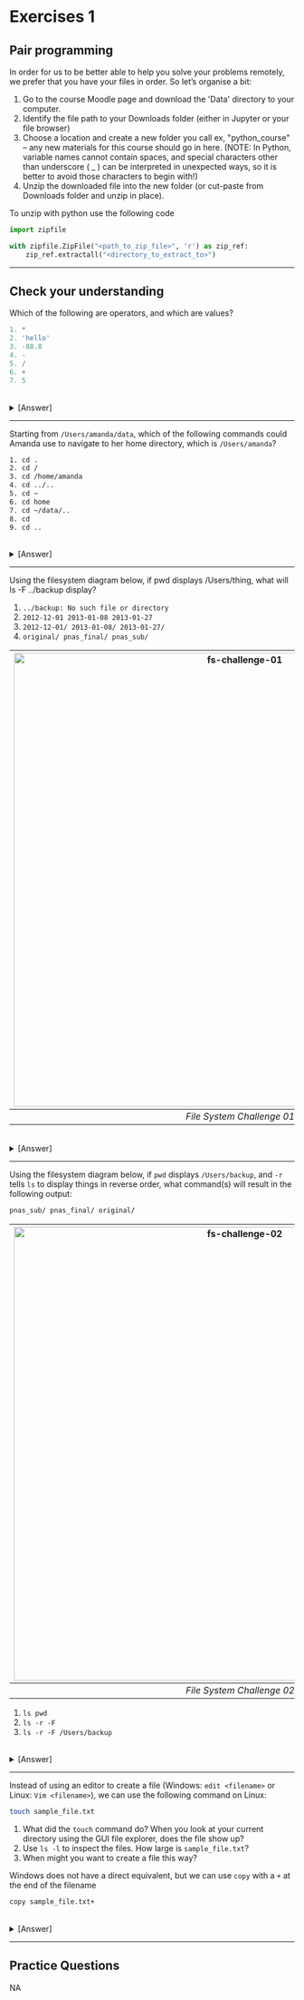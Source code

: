 # Exercises 1 #

## Pair programming ##

In order for us to be better able to help you solve your problems remotely, we prefer that you have your files in order. So let’s organise a bit:

1. Go to the course Moodle page and download the 'Data' directory to your computer.
2. Identify the file path to your Downloads folder (either in Jupyter or your file browser)
3. Choose a location and create a new folder you call ex, "python_course" – any new materials for this course should go in here. (NOTE: In Python, variable names cannot contain spaces, and special characters other than underscore ( _ ) can be interpreted in unexpected ways, so it is better to avoid those characters to begin with!)
4. Unzip the downloaded file into the new folder (or cut-paste from Downloads folder and unzip in place).

To unzip with python use the following code
```py
import zipfile

with zipfile.ZipFile("<path_to_zip_file>", 'r') as zip_ref:
    zip_ref.extractall("<directory_to_extract_to>")
```

---

## Check your understanding ##

Which of the following are operators, and which are values?

```py
1. *
2. 'hello'
3. -88.8
4. -
5. /
6. +
7. 5
```

</details>

<br /> 

</details>

<details>
  <summary> [Answer] </summary>

1. operator
2. value
3. value
4. operator
5. operator
6. operator
7. value

</details>


---

Starting from `/Users/amanda/data`, which of the following commands could Amanda use to navigate to her home directory, which is `/Users/amanda`?

```sh
1. cd .
2. cd /
3. cd /home/amanda
4. cd ../..
5. cd ~
6. cd home
7. cd ~/data/..
8. cd
9. cd ..
```

</details>

<br /> 

</details>

<details>
  <summary> [Answer] </summary>

1. No: . stands for the current directory.
2. No: / stands for the root directory.
3. No: Amanda’s home directory is /Users/amanda.
4. No: this command goes up two levels, i.e. ends in /Users.
5. Yes: ~ stands for the user’s home directory, in this case /Users/amanda.
6. No: this command would navigate into a directory home in the current directory if it exists.
7. Yes: unnecessarily complicated, but correct.
8. Yes: shortcut to go back to the user’s home directory.
9. Yes: goes up one level.

</details>

---

Using the filesystem diagram below, if pwd displays /Users/thing, what will ls -F ../backup display?

1. `../backup: No such file or directory`
2. `2012-12-01 2013-01-08 2013-01-27`
3. `2012-12-01/ 2013-01-08/ 2013-01-27/`
4. `original/ pnas_final/ pnas_sub/`


| <img src="https://raw.githubusercontent.com/CHCAA-EDUX/introduction-to-scientific-computing/66e4288437bb332dd9be489c25f0e963a9deeb96/lessons/figs/filesystem-challenge_1.svg" alt="fs-challenge-01" width="800"/> |
|:--:|
| *File System Challenge 01* |

</details>

<br /> 

</details>

<details>
  <summary> [Answer] </summary>

No: there _is_ a directory `backup` in `/Users`.
No: this is the content of `Users/thing/backup`, but with `..`, we asked for one level further up.
No: see previous explanation.
Yes: `../backup/` refers to `/Users/backup/`.

</details>

---

Using the filesystem diagram below, if `pwd` displays `/Users/backup`, and `-r` tells `ls` to display things in reverse order, what command(s) will result in the following output:

```sh
pnas_sub/ pnas_final/ original/
```

| <img src="https://raw.githubusercontent.com/CHCAA-EDUX/introduction-to-scientific-computing/66e4288437bb332dd9be489c25f0e963a9deeb96/lessons/figs/filesystem-challenge_2.svg" alt="fs-challenge-02" width="800"/> |
|:--:|
| *File System Challenge 02* |

1. `ls pwd`
2. `ls -r -F`
3. `ls -r -F /Users/backup`

</details>

<br /> 

</details>

<details>
  <summary> [Answer] </summary>

No: `pwd` is not the name of a directory.
Yes: `ls` without directory argument lists files and directories in the current directory.
Yes: uses the absolute path explicitly.

</details>

---

Instead of using an editor to create a file (Windows: `edit <filename>` or Linux: `Vim <filename>`), we can use the following command on Linux:

```sh
touch sample_file.txt
```

1. What did the `touch` command do? When you look at your current directory using the GUI file explorer, does the file show up?
2. Use `ls -l` to inspect the files. How large is `sample_file.txt`?
3. When might you want to create a file this way?

Windows does not have a direct equivalent, but we can use `copy` with a `+` at the end of the filename

```sh
copy sample_file.txt+
```

</details>

<br /> 

</details>

<details>
  <summary> [Answer] </summary>

1. The `touch` command generates a new file called `sampe_file.txt` in your current directory. You can observe this newly generated file by typing ls at the command line prompt. `sample_file.txt` can also be viewed in your GUI file explorer.
2. When you inspect the file with ls `-l`, note that the size of `sample_file.txt` is 0 bytes. In other words, it contains no data. If you open `sample_file.txt` using your text editor it is blank.

3. Some programs do not generate output files themselves, but instead require that empty files have already been generated. When the program is run, it searches for an existing file to populate with its output. The `touch` command allows you to efficiently generate a blank text file to be used by such programs.



</details>

---

## Practice Questions ##

NA